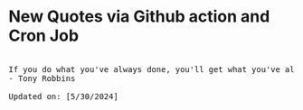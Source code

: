 # New Quotes via Github action and Cron Job

<pre>
<!-- #quote -->
If you do what you've always done, you'll get what you've always gotten.
- Tony Robbins

Updated on: [5/30/2024]
<!-- #quoteEnd -->
</pre>
